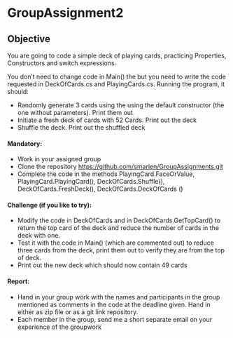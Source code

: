 # GroupAssignment2
## Objective
You are going to code a simple deck of playing cards, practicing Properties, Constructors and
switch expressions.

You don’t need to change code in Main() the but you need to write the code requested in
DeckOfCards.cs and PlayingCards.cs. Running the program, it should:

- Randomly generate 3 cards using the using the default constructor (the one without
parameters). Print them out
- Initiate a fresh deck of cards with 52 Cards. Print out the deck
- Shuffle the deck. Print out the shuffled deck

#### Mandatory:
- Work in your assigned group
- Clone the repository https://github.com/smarlen/GroupAssignments.git
- Complete the code in the methods PlayingCard.FaceOrValue, PlayingCard.PlayingCard(), DeckOfCards.Shuffle(), DeckOfCards.FreshDeck(), DeckOfCards.DeckOfCards ()

#### Challenge (if you like to try):
- Modify the code in DeckOfCards and in DeckOfCards.GetTopCard() to return the top
card of the deck and reduce the number of cards in the deck with one.
- Test it with the code in Main() (which are commented out) to reduce three cards
from the deck, print them out to verify they are from the top of deck.
- Print out the new deck which should now contain 49 cards

#### Report:
- Hand in your group work with the names and participants in the group mentioned as
comments in the code at the deadline given. Hand in either as zip file or as a git link
repository.
- Each member in the group, send me a short separate email on your experience of the
groupwork
